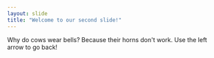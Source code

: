 ```yaml
---
layout: slide
title: "Welcome to our second slide!"
---
```

Why do cows wear bells? Because their horns don't work.
Use the left arrow to go back!
